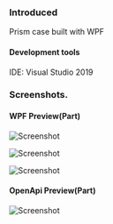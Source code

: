 ### Introduced
Prism case built with WPF

#### Development tools
  IDE: Visual Studio 2019 
 
### Screenshots.

#### WPF Preview(Part)
![Screenshot](https://github.com/HenJigg/WPF-Xamarin-Blazor-Examples/blob/master/img/Main.png)

![Screenshot](https://github.com/HenJigg/WPF-Xamarin-Blazor-Examples/blob/master/img/DarkSkin.png)

![Screenshot](https://github.com/HenJigg/WPF-Xamarin-Blazor-Examples/blob/master/img/Skin.png)
 
#### OpenApi Preview(Part)
![Screenshot](https://github.com/HenJigg/WPF-Xamarin-Blazor-Examples/blob/master/img/MainServicePage.png)
